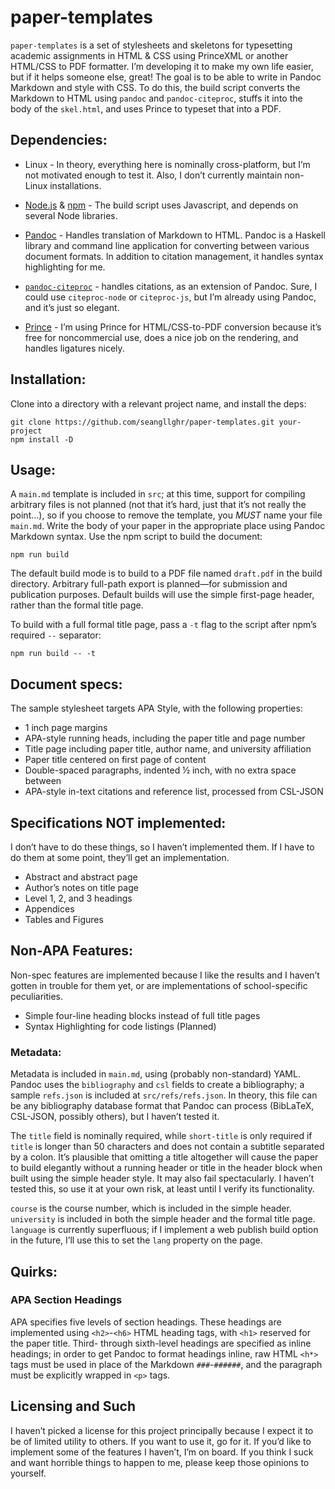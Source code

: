 # paper-templates

`paper-templates` is a set of stylesheets and skeletons for typesetting academic
assignments in HTML & CSS using PrinceXML or another HTML/CSS to PDF formatter.
I’m developing it to make my own life easier, but if it helps someone else,
great! The goal is to be able to write in Pandoc Markdown and style with CSS.
To do this, the build script converts the Markdown to HTML using `pandoc` and
`pandoc-citeproc`, stuffs it into the body of the `skel.html`, and uses Prince
to typeset that into a PDF.

## Dependencies:

- Linux - In theory, everything here is nominally cross-platform, but I’m not
  motivated enough to test it. Also, I don’t currently maintain non-Linux
  installations.

- [Node.js](https://nodejs.org/en/) & [npm](https://www.npmjs.com/) - The build
  script uses Javascript, and depends on several Node libraries.

- [Pandoc](https://github.com/jgm/pandoc) - Handles translation of Markdown to
  HTML. Pandoc is a Haskell library and command line application for converting
  between various document formats. In addition to citation management, it
  handles syntax highlighting for me.
- [`pandoc-citeproc`](https://github.com/jgm/pandoc-citeproc) - handles
  citations, as an extension of Pandoc. Sure, I could use `citeproc-node` or
  `citeproc-js`, but I’m already using Pandoc, and it’s just so elegant.
- [Prince](https://www.princexml.com/) - I’m using Prince for HTML/CSS-to-PDF
  conversion because it’s free for noncommercial use, does a nice job on the
  rendering, and handles ligatures nicely.

## Installation:

Clone into a directory with a relevant project name, and install the deps:

~~~
git clone https://github.com/seangllghr/paper-templates.git your-project
npm install -D
~~~

## Usage:

A `main.md` template is included in `src`; at this time, support for compiling
arbitrary files is not planned (not that it’s hard, just that it’s not really
the point...), so if you choose to remove the template, you *MUST* name your
file `main.md`. Write the body of your paper in the appropriate place using
Pandoc Markdown syntax. Use the npm script to build the document:

`npm run build`

The default build mode is to build to a PDF file named `draft.pdf` in the build
directory. Arbitrary full-path export is planned&mdash;for submission and
publication purposes. Default builds will use the simple first-page header,
rather than the formal title page.

To build with a full formal title page, pass a `-t` flag to the script after
npm’s required `--` separator:

`npm run build -- -t`

## Document specs:

The sample stylesheet targets APA Style, with the following properties:

- 1 inch page margins
- APA-style running heads, including the paper title and page number
- Title page including paper title, author name, and university affiliation
- Paper title centered on first page of content
- Double-spaced paragraphs, indented ½ inch, with no extra space between
- APA-style in-text citations and reference list, processed from CSL-JSON

## Specifications NOT implemented:

I don’t have to do these things, so I haven’t implemented them. If I have to do
them at some point, they’ll get an implementation.

- Abstract and abstract page
- Author’s notes on title page
- Level 1, 2, and 3 headings
- Appendices
- Tables and Figures

## Non-APA Features:

Non-spec features are implemented because I like the results and I haven’t
gotten in trouble for them yet, or are implementations of school-specific
peculiarities.

- Simple four-line heading blocks instead of full title pages
- Syntax Highlighting for code listings (Planned)

### Metadata:

Metadata is included in `main.md`, using (probably non-standard) YAML. Pandoc
uses the `bibliography` and `csl` fields to create a bibliography; a sample
`refs.json` is included at `src/refs/refs.json`. In theory, this file can be any
bibliography database format that Pandoc can process (BibLaTeX, CSL-JSON,
possibly others), but I haven’t tested it.

The `title` field is nominally required, while `short-title` is only required if
`title` is longer than 50 characters and does not contain a subtitle separated
by a colon. It’s plausible that omitting a title altogether will cause the paper
to build elegantly without a running header or title in the header block when
built using the simple header style. It may also fail spectacularly. I haven’t
tested this, so use it at your own risk, at least until I verify its
functionality.

`course` is the course number, which is included in the simple header.
`university` is included in both the simple header and the formal title page.
`language` is currently superfluous; if I implement a web publish build option
in the future, I’ll use this to set the `lang` property on the page.

## Quirks:

### APA Section Headings

APA specifies five levels of section headings. These headings are implemented
using `<h2>`-`<h6>` HTML heading tags, with `<h1>` reserved for the paper title.
Third- through sixth-level headings are specified as inline headings; in order
to get Pandoc to format headings inline, raw HTML `<h*>` tags must be used in
place of the Markdown `###`-`######`, and the paragraph must be explicitly
wrapped in `<p>` tags.

## Licensing and Such

I haven’t picked a license for this project principally because I expect it to
be of limited utility to others. If you want to use it, go for it. If you’d like
to implement some of the features I haven’t, I’m on board. If you think I suck
and want horrible things to happen to me, please keep those opinions to
yourself.
